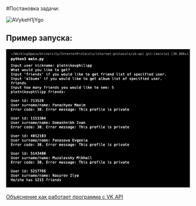 #Постановка задачи:

![AVykeH1jYgo](https://user-images.githubusercontent.com/55377473/120525711-e0252f00-c3f1-11eb-9a0e-9836597dd7c2.jpg) 
  
## Пример запуска:

![vk-api](/public/img/vk-api.png)

<a href="https://rutube.ru/video/private/9866849bda8af4a90f2a486e9f921d4d/?p=F8p46jFLbDVmElwA1eBO8g">Объяснение как работает программа с VK API</a>
